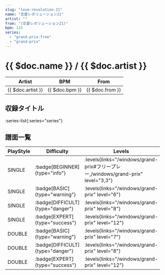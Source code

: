 ```yaml
---
slug: "love-revolution-21"
name: "恋愛レボリューション21"
artist: ""
from: "(恋愛レボリューション21)"
bpm: 133
series:
  - "grand-prix-free"
  - "grand-prix"
---
```


# {{ $doc.name }} / {{ $doc.artist }}

|Artist|BPM|From|
|------|---|----|
|{{ $doc.artist }}|{{ $doc.bpm }}|{{ $doc.from }}|

## 収録タイトル

:series-list{:series="series"}

## 譜面一覧

|PlayStyle|Difficulty|Levels|Notes|Movie|
|---------|----------|------|-----|-----|
|SINGLE| :badge[BEGINNER]{type="info"}| :levels{links="/windows/grand-prix#フリープレー,/windows/grand-prix" level="3,3"}|107/1||
|SINGLE| :badge[BASIC]{type="warning"}| :levels{links="/windows/grand-prix" level="6"}|177/10||
|SINGLE| :badge[DIFFICULT]{type="danger"}| :levels{links="/windows/grand-prix" level="8"}|244/18||
|SINGLE| :badge[EXPERT]{type="success"}| :levels{links="/windows/grand-prix" level="12"}|321/24||
|DOUBLE| :badge[BASIC]{type="warning"}| :levels{links="/windows/grand-prix" level="7"}|187/10||
|DOUBLE| :badge[DIFFICULT]{type="danger"}| :levels{links="/windows/grand-prix" level="8"}|244/18||
|DOUBLE| :badge[EXPERT]{type="success"}| :levels{links="/windows/grand-prix" level="12"}|321/24||
